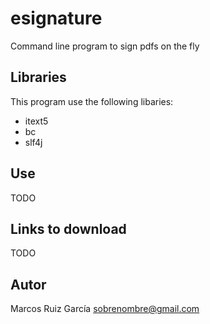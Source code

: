 # esignature
Command line program to sign pdfs on the fly

## Libraries
This program use the following libaries:
- itext5
- bc
- slf4j

## Use

TODO

## Links to download

TODO

## Autor
Marcos Ruiz García
sobrenombre@gmail.com
